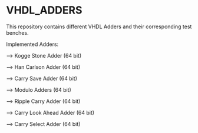 # VHDL_ADDERS
This repository contains different VHDL Adders and their corresponding test benches. 



Implemented Adders: 

--> Kogge Stone Adder  (64 bit)

--> Han Carlson Adder (64 bit)

--> Carry Save Adder (64 bit)

--> Modulo Adders (64 bit)

--> Ripple Carry Adder (64 bit)

--> Carry Look Ahead Adder (64 bit)

--> Carry Select Adder (64 bit)

